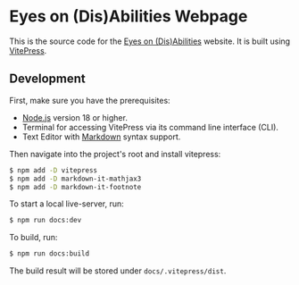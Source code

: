 # Eyes on (Dis)Abilities Webpage

This is the source code for the [Eyes on (Dis)Abilities](https://eyes-on-disabilities.de) website. It is built using [VitePress](https://vitepress.vuejs.org/).

## Development

First, make sure you have the prerequisites:
- [Node.js](https://nodejs.org/) version 18 or higher.
- Terminal for accessing VitePress via its command line interface (CLI).
- Text Editor with [Markdown](https://en.wikipedia.org/wiki/Markdown) syntax support.

Then navigate into the project's root and install vitepress:
```sh [npm]
$ npm add -D vitepress
$ npm add -D markdown-it-mathjax3
$ npm add -D markdown-it-footnote
```

To start a local live-server, run:
```sh [npm]
$ npm run docs:dev
```

To build, run:
```sh [npm]
$ npm run docs:build
```
The build result will be stored under `docs/.vitepress/dist`.
